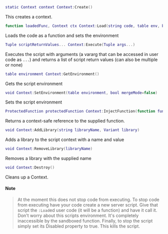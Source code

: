 ```lua
static Context context Context:Create()
```
This creates a context.
```lua
function loadedFunc, Context ctx Context:Load(string code, table env, bool mergeMode=false)
```
Loads the code as a function and sets the environment
```lua
Tuple scriptReturnValues... Context:Execute(Tuple args...)
```
Executes the script with arguments (a vararg that can be accessed in user code as `...`) and returns a list of script return values (can also be multiple or none)
```lua
table environment Context:GetEnvironment()
```
Gets the script environment
```lua
void Context:SetEnvironment(table environment, bool mergeMode=false)
```
Sets the script environment
```lua
ProtectedFunction protectedFunction Context:InjectFunction(function func)
```
Returns a context-safe reference to the supplied function.
```lua
void Context:AddLibrary(string libraryName, Variant library)
```
Adds a library to the script context with a name and value
```lua
void Context:RemoveLibrary(libraryName)
```
Removes a library with the supplied name
```lua
void Context:Destroy()
```
Cleans up a Context.
#### Note
> At the moment this does not stop code from executing. To stop code from executing have your code create a new server script. Give that script the `:Load`ed user code (it will be a function) and have it call it. Don't worry about this scripts environment. It's completely inaccessible by the sandboxed function. Finally, to stop the script simply set its Disabled property to true. This kills the script.
